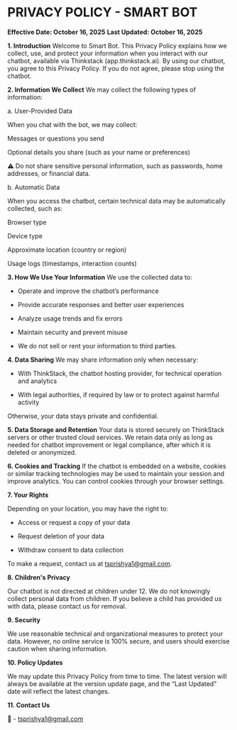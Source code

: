 # PRIVACY POLICY - SMART BOT
**Effective Date: October 16, 2025**
**Last Updated: October 16, 2025**

**1. Introduction**
Welcome to Smart Bot. This Privacy Policy explains how we collect, use, and protect your information when you interact with our chatbot, available via Thinkstack (app.thinkstack.ai).
By using our chatbot, you agree to this Privacy Policy. If you do not agree, please stop using the chatbot.

**2. Information We Collect**
We may collect the following types of information:

a. User-Provided Data

When you chat with the bot, we may collect:

Messages or questions you send

Optional details you share (such as your name or preferences)

⚠️ Do not share sensitive personal information, such as passwords, home addresses, or financial data.

b. Automatic Data

When you access the chatbot, certain technical data may be automatically collected, such as:

Browser type

Device type

Approximate location (country or region)

Usage logs (timestamps, interaction counts)

**3. How We Use Your Information**
We use the collected data to:

- Operate and improve the chatbot’s performance

- Provide accurate responses and better user experiences

- Analyze usage trends and fix errors

- Maintain security and prevent misuse

- We do not sell or rent your information to third parties.

**4. Data Sharing**
We may share information only when necessary:

- With ThinkStack, the chatbot hosting provider, for technical operation and analytics

- With legal authorities, if required by law or to protect against harmful activity

Otherwise, your data stays private and confidential.

**5. Data Storage and Retention**
Your data is stored securely on ThinkStack servers or other trusted cloud services.
We retain data only as long as needed for chatbot improvement or legal compliance, after which it is deleted or anonymized.

**6. Cookies and Tracking**
If the chatbot is embedded on a website, cookies or similar tracking technologies may be used to maintain your session and improve analytics. You can control cookies through your browser settings.

**7. Your Rights**

Depending on your location, you may have the right to:

- Access or request a copy of your data

- Request deletion of your data

- Withdraw consent to data collection

To make a request, contact us at tsprishya1@gmail.com.

**8. Children's Privacy**

Our chatbot is not directed at children under 12. We do not knowingly collect personal data from children. If you believe a child has provided us with data, please contact us for removal.

**9. Security**

We use reasonable technical and organizational measures to protect your data. However, no online service is 100% secure, and users should exercise caution when sharing information.

**10. Policy Updates**

We may update this Privacy Policy from time to time. The latest version will always be available at the version update page, and the “Last Updated” date will reflect the latest changes.

**11. Contact Us**

📧 - tsprishya1@gmail.com
